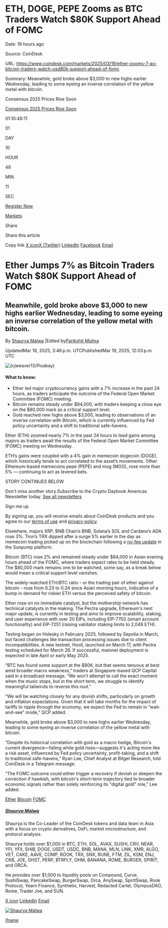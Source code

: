 # ETH, DOGE, PEPE Zooms as BTC Traders Watch $80K Support Ahead of FOMC

Date: 19 hours ago

Source: CoinDesk

URL: https://www.coindesk.com/markets/2025/03/19/ether-zooms-7-as-bitcoin-traders-watch-usd80k-support-ahead-of-fomc

Summary: Meanwhile, gold broke above $3,000 to new highs earlier Wednesday, leading to some eyeing an inverse correlation of the yellow metal with bitcoin.

Consensus 2025 Prices Rise Soon

[Consensus 2025 Prices Rise Soon](https://consensus2025.coindesk.com/)

01:10:48:11

01

DAY

10

HOUR

48

MIN

11

SEC

[Register Now](https://consensus2025.coindesk.com/)

[Markets](https://www.coindesk.com/markets)

Share

Share this article

Copy link [X iconX (Twitter)](https://x.com/intent/tweet?utm_source=twitter&text=Ether+Jumps+7%25+as+Bitcoin+Traders+Watch+%2480K+Support+Ahead+of+FOMC+https%3A%2F%2Fwww.coindesk.com%2Fmarkets%2F2025%2F03%2F19%2Fether-zooms-7-as-bitcoin-traders-watch-usd80k-support-ahead-of-fomc+via+%40coindesk&editorial=utm_content&social=utm_medium&organic=utm_term) [LinkedIn](https://www.linkedin.com/shareArticle?utm_source=linkedin&mini=true&summary=Meanwhile%2C+gold+broke+above+%243%2C000+to+new+highs+earlier+Wednesday%2C+leading+to+some+eyeing+an+inverse+correlation+of+the+yellow+metal+with+bitcoin.&url=https%3A%2F%2Fwww.coindesk.com%2Fmarkets%2F2025%2F03%2F19%2Fether-zooms-7-as-bitcoin-traders-watch-usd80k-support-ahead-of-fomc&editorial=utm_content&social=utm_medium&organic=utm_term) [Facebook](https://www.facebook.com/sharer/sharer.php?utm_source=facebook&u=https%3A%2F%2Fwww.coindesk.com%2Fmarkets%2F2025%2F03%2F19%2Fether-zooms-7-as-bitcoin-traders-watch-usd80k-support-ahead-of-fomc&editorial=utm_content&social=utm_medium&organic=utm_term) [Email](mailto:%20?subject=Ether%20Jumps%207%25%20as%20Bitcoin%20Traders%20Watch%20%2480K%20Support%20Ahead%20of%20FOMC%20%E2%80%94%20CoinDesk&body=Ether%20Jumps%207%25%20as%20Bitcoin%20Traders%20Watch%20%2480K%20Support%20Ahead%20of%20FOMC%0AMeanwhile%2C%20gold%20broke%20above%20%243%2C000%20to%20new%20highs%20earlier%20Wednesday%2C%20leading%20to%20some%20eyeing%20an%20inverse%20correlation%20of%20the%20yellow%20metal%20with%20bitcoin.%0A%0ARead%20the%20full%20article%20on%20CoinDesk%3A%0A%0Ahttps%3A%2F%2Fwww.coindesk.com%2Fmarkets%2F2025%2F03%2F19%2Fether-zooms-7-as-bitcoin-traders-watch-usd80k-support-ahead-of-fomc)

# Ether Jumps 7% as Bitcoin Traders Watch $80K Support Ahead of FOMC

## Meanwhile, gold broke above $3,000 to new highs earlier Wednesday, leading to some eyeing an inverse correlation of the yellow metal with bitcoin.

By [Shaurya Malwa](https://www.coindesk.com/author/shaurya-malwa) \|Edited by[Parikshit Mishra](https://www.coindesk.com/author/parikshit-mishra)

UpdatedMar 19, 2025, 3:46 p.m.  UTCPublishedMar 19, 2025, 12:03 p.m.  UTC

![(cjweaver13/Pixabay)](https://www.coindesk.com/_next/image?url=https%3A%2F%2Fcdn.sanity.io%2Fimages%2Fs3y3vcno%2Fproduction%2F39c815ebd46644abc23dfa78981e81cfe695ec77-1280x848.jpg%3Fauto%3Dformat&w=3840&q=75)

#### What to know:

- Ether led major cryptocurrency gains with a 7% increase in the past 24 hours, as traders anticipate the outcome of the Federal Open Market Committee (FOMC) meeting.
- Bitcoin remains steady under $84,000, with traders keeping a close eye on the $80,000 mark as a critical support level.
- Gold reached new highs above $3,000, leading to observations of an inverse correlation with Bitcoin, which is currently influenced by Fed policy uncertainty and a shift to traditional safe-havens.

Ether (ETH) zoomed nearly 7% in the past 24 hours to lead gains among majors as traders await the results of the Federal Open Market Committee (FOMC) meeting on Wednesday.

ETH’s gains were coupled with a 4% gain in memecoin dogecoin (DOGE), which historically tends to act correlated to the asset’s movements. Other Ethereum-based memecoins pepe (PEPE) and mog (MOG), rose more than 5% — continuing to act as levered bets.

STORY CONTINUES BELOW

Don't miss another story.Subscribe to the Crypto Daybook Americas Newsletter today. [See all newsletters](https://www.coindesk.com/newsletters)

Sign me up

By signing up, you will receive emails about CoinDesk products and you agree to our [terms of use](https://www.coindesk.com/terms) and [privacy policy](https://www.coindesk.com/privacy).

Elsewhere, majors XRP, BNB Chain’s BNB, Solana’s SOL and Cardano’s ADA rose 3%. Tron’s TRX dipped after a surge 5% earlier in the day as memecoin trading picked up on the blockchain following a [no-fee update](https://www.coindesk.com/daybook-us/2025/03/19/crypto-daybook-americas-memecoins-take-off-on-tron-while-bitcoin-looks-to-fomc) in the Sunpump platform.

Bitcoin (BTC) rose 2% and remained steady under $84,000 in Asian evening hours ahead of the FOMC, where traders expect rates to be held steady. The $80,000 mark remains one to be watched, some say, as a break below would mean a critical support level vanishes.

The widely-watched ETH/BTC ratio - or the trading pair of ether against bitcoin - rose from 0.23 to 0.24 since Asian morning hours, indicative of a bump in demand for riskier ETH versus the perceived safety of bitcoin.

Ether rose on no immediate catalyst, but the mothership network has technical catalysts in the making. The Pectra upgrade, Ethereum's next major update, is currently in testing and aims to improve scalability, staking, and user experience with over 20 EIPs, including EIP-7702 (smart account functionality) and EIP-7251 (raising validator staking limits to 2,048 ETH).

Testing began on Holesky in February 2025, followed by Sepolia in March, but faced challenges like transaction processing issues due to client incompatibilities. A new testnet, Hooli, launched on March 17, with Pectra testing scheduled for March 26. If successful, mainnet deployment is expected in late April or early May 2025.

“BTC has found some support at the $80K, but that seems tenuous at best amid broader macro weakness,” traders at Singapore-based QCP Capital said in a broadcast message. “We won’t attempt to call the exact moment when the music stops, but in the short term, we struggle to identify meaningful tailwinds to reverse this rout.”

“We will be watching closely for any dovish shifts, particularly on growth and inflation expectations. Given that it will take months for the impact of tariffs to ripple through the economy, we expect the Fed to remain in “wait-and-see” mode,” QCP added.

Meanwhile, gold broke above $3,000 to new highs earlier Wednesday, leading to some eyeing an inverse correlation of the yellow metal with bitcoin.

“Despite its historical correlation with gold as a macro hedge, Bitcoin's current divergence—falling while gold rises—suggests it's acting more like a risk asset, influenced by Fed policy uncertainty, profit-taking, and a shift to traditional safe-havens,” Ryan Lee, Chief Analyst at Bitget Research, told CoinDesk in a Telegram message.

“The FOMC outcome could either trigger a recovery if dovish or deepen the correction if hawkish, with bitcoin's short-term trajectory tied to broader economic signals rather than solely reinforcing its "digital gold" role,” Lee added.

[Ether](https://www.coindesk.com/tag/ether) [Bitcoin](https://www.coindesk.com/tag/bitcoin) [FOMC](https://www.coindesk.com/tag/fomc)

##### [Shaurya Malwa](https://www.coindesk.com/author/shaurya-malwa)

Shaurya is the Co-Leader of the CoinDesk tokens and data team in Asia with a focus on crypto derivatives, DeFi, market microstructure, and protocol analysis.

Shaurya holds over $1,000 in BTC, ETH, SOL, AVAX, SUSHI, CRV, NEAR, YFI, YFII, SHIB, DOGE, USDT, USDC, BNB, MANA, MLN, LINK, XMR, ALGO, VET, CAKE, AAVE, COMP, ROOK, TRX, SNX, RUNE, FTM, ZIL, KSM, ENJ, CKB, JOE, GHST, PERP, BTRFLY, OHM, BANANA, ROME, BURGER, SPIRIT, and ORCA.

He provides over $1,000 to liquidity pools on Compound, Curve, SushiSwap, PancakeSwap, BurgerSwap, Orca, AnySwap, SpiritSwap, Rook Protocol, Yearn Finance, Synthetix, Harvest, Redacted Cartel, OlympusDAO, Rome, Trader Joe, and SUN.

[X icon](https://x.com/shauryamalwa "X") [LinkedIn](https://www.linkedin.com/in/shaurya-malwa-a78101102/ "LinkedIn") [Email](mailto:shaurya.malwa@coindesk.com "Email")

[![Shaurya Malwa](https://www.coindesk.com/_next/image?url=https%3A%2F%2Fcdn.sanity.io%2Fimages%2Fs3y3vcno%2Fproduction%2F1c7e071b6b9ef4d849b5edaa9d644a67043efe54-512x512.png%3Fw%3D64%26h%3D64%26fit%3Dcrop%26crop%3Dfocalpoint%26auto%3Dformat&w=1080&q=75)](https://www.coindesk.com/author/shaurya-malwa)

[iframe](https://consentcdn.cookiebot.com/sdk/bc-v4.min.html)